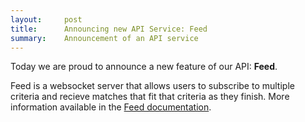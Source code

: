 ```yaml
---
layout:     post
title:      Announcing new API Service: Feed
summary:    Announcement of an API service
---
```


Today we are proud to announce a new feature of our API: **Feed**. 

Feed is a websocket server that allows users to subscribe to multiple criteria and recieve matches that fit that criteria as they finish. More information available in the [Feed documentation](https://github.com/odota/core/blob/master/docs/feed.md).
